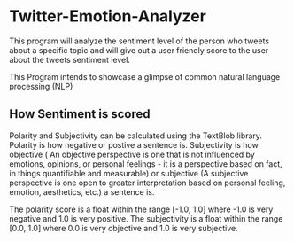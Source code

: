 # Twitter-Emotion-Analyzer

This program will analyze the sentiment level of the person who tweets about
a specific topic and will give out a user friendly score to the user about
the tweets sentiment level.

This Program intends to showcase a glimpse of common natural language processing (NLP)

## How Sentiment is scored

Polarity and Subjectivity can be calculated using the TextBlob library. Polarity is how negative or postive a sentence is. Subjectivity is how objective ( An objective perspective is one that is not influenced by emotions, opinions, or personal feelings - it is a perspective based on fact, in things quantifiable and measurable) or subjective (A subjective perspective is one open to greater interpretation based on personal feeling, emotion, aesthetics, etc.) a sentence is.

The polarity score is a float within the range [-1.0, 1.0] where -1.0 is very negative and 1.0 is very positive. The subjectivity is a float within the range [0.0, 1.0] where 0.0 is very objective and 1.0 is very subjective.